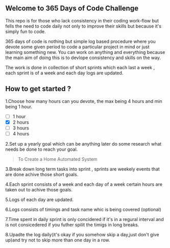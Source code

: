 ## Welcome to 365 Days of Code Challenge

This repo is for those who lack consistency in their coding work-flow but fells the need to code daily not only to improve their skills but because it's simply fun to code.

365 days of code is nothing but simple log based procedure where you devote some given period to code a particular project in mind or just learning something new. You can work on anything and everything because the main aim of doing this is to devlope consistency and skills on the way.

The work is done in collection of short sprints which each last a week , each sprint is of a week and each day logs are updated.

## How to get started ?
1.Choose how many hours can you devote, the max being 4 hours and min being 1 hour.
- [ ] 1 hour
- [x] 2 hours
- [ ] 3 hours
- [ ] 4 hours

2.Set up a yearly goal which can be anything later do some research what needs be done to reach your goal.
> To Create a Home Automated System

3.Break down long term tasks into sprint , sprints are weekely events that are done achive those short goals.

4.Each sprint consists of a week and each day of a week certain hours are taken out to achive those goals.

5.Logs of each day are updated.

6.Logs consists of timings and task name whic is being covered (optional)

7.Time spent in daily sprint is only concidered if it's in a regural interval and is not consicedered if you futher spilit the timigs in long breaks.

8.Upadte the log daily(it's okay if you somehow skip a day,just don't give up)and try not to skip more than one day in a row.
